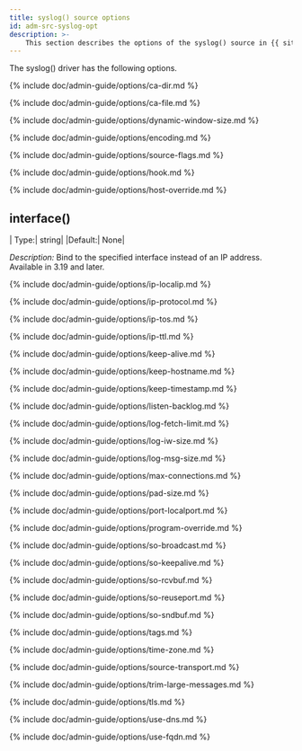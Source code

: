 ```yaml
---
title: syslog() source options
id: adm-src-syslog-opt
description: >-
    This section describes the options of the syslog() source in {{ site.product.short_name }}.
---
```


The syslog() driver has the following options.

{% include doc/admin-guide/options/ca-dir.md %}

{% include doc/admin-guide/options/ca-file.md %}

{% include doc/admin-guide/options/dynamic-window-size.md %}

{% include doc/admin-guide/options/encoding.md %}

{% include doc/admin-guide/options/source-flags.md %}

{% include doc/admin-guide/options/hook.md %}

{% include doc/admin-guide/options/host-override.md %}

## interface()

|  Type:|      string|
  |Default:|   None|

*Description:* Bind to the specified interface instead of an IP address.
Available in 3.19 and later.

{% include doc/admin-guide/options/ip-localip.md %}

{% include doc/admin-guide/options/ip-protocol.md %}

{% include doc/admin-guide/options/ip-tos.md %}

{% include doc/admin-guide/options/ip-ttl.md %}

{% include doc/admin-guide/options/keep-alive.md %}

{% include doc/admin-guide/options/keep-hostname.md %}

{% include doc/admin-guide/options/keep-timestamp.md %}

{% include doc/admin-guide/options/listen-backlog.md %}

{% include doc/admin-guide/options/log-fetch-limit.md %}

{% include doc/admin-guide/options/log-iw-size.md %}

{% include doc/admin-guide/options/log-msg-size.md %}

{% include doc/admin-guide/options/max-connections.md %}

{% include doc/admin-guide/options/pad-size.md %}

{% include doc/admin-guide/options/port-localport.md %}

{% include doc/admin-guide/options/program-override.md %}

{% include doc/admin-guide/options/so-broadcast.md %}

{% include doc/admin-guide/options/so-keepalive.md %}

{% include doc/admin-guide/options/so-rcvbuf.md %}

{% include doc/admin-guide/options/so-reuseport.md %}

{% include doc/admin-guide/options/so-sndbuf.md %}

{% include doc/admin-guide/options/tags.md %}

{% include doc/admin-guide/options/time-zone.md %}

{% include doc/admin-guide/options/source-transport.md %}

{% include doc/admin-guide/options/trim-large-messages.md %}

{% include doc/admin-guide/options/tls.md %}

{% include doc/admin-guide/options/use-dns.md %}

{% include doc/admin-guide/options/use-fqdn.md %}
